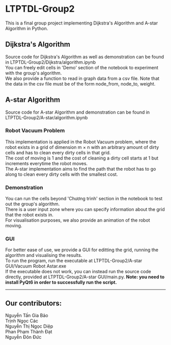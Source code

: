 # LTPTDL-Group2
This is a final group project implementing Dijkstra's Algorithm and A-star Algorithm in Python.

## Dijkstra's Algorithm
Source code for Dijkstra's Algorithm as well as demonstration can be found in LTPTDL-Group2/Dijkstra/algorithm.ipynb\
You can freely edit cells in 'Demo' section of the notebook to experiment with the group's algorithm.\
We also provide a function to read in graph data from a csv file. Note that the data in the csv file must be of the form node_from, node_to, weight.

## A-star Algorithm
Source code for A-star Algorithm and demonstration can be found in LTPTDL-Group2/A-star/algorithm.ipynb
### Robot Vacuum Problem
This implementation is applied in the Robot Vacuum problem, where the robot exists in a grid of dimension m $\times$ n with an arbitrary amount of dirty cells and has to clean every dirty cells in that grid.\
The cost of moving is 1 and the cost of cleaning a dirty cell starts at 1 but increments everytime the robot moves.\
The A-star implementation aims to find the path that the robot has to go along to clean every dirty cells with the smallest cost.
### Demonstration
You can run the cells beyond 'Chương trình' section in the notebook to test out the group's algorithm.\
There is a user input zone where you can specify information about the grid that the robot exists in.\
For visualisation purposes, we also provide an animation of the robot moving.
### GUI
For better ease of use, we provide a GUI for editting the grid, running the algorithm and visualising the results.\
To run the program, run the executable at LTPTDL-Group2/A-star GUI/Vacuum Robot Astar.exe\
If the executable does not work, you can instead run the source code directly, provided at LTPTDL-Group2/A-star GUI/main.py. **Note: you need to install PyQt6 in order to successfully run the script.**

---------------
## Our contributors:
Nguyễn Tấn Gia Bảo\
Trịnh Ngọc Các\
Nguyễn Thị Ngọc Diệp\
Phan Phạm Thành Đạt\
Nguyễn Đôn Đức